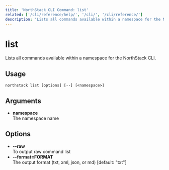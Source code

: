 ```yaml
---
title: 'NorthStack CLI Command: list'
related: ['/cli/reference/help/', '/cli/', '/cli/reference/']
description: 'Lists all commands available within a namespace for the NorthStack CLI.'
---
```


# list

Lists all commands available within a namespace for the NorthStack CLI.

## Usage

`northstack list [options] [--] [<namespace>]`

## Arguments

-   **namespace**  
    The namespace name

## Options

-   **--raw**  
    To output raw command list
-   **--format=FORMAT**  
    The output format (txt, xml, json, or md) [default: "txt"]
